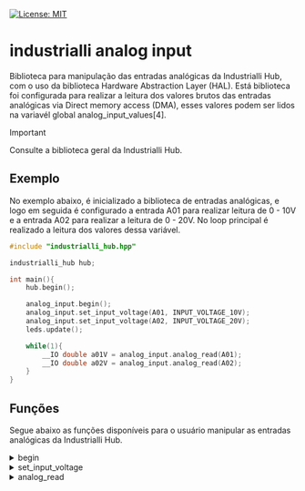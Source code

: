[![License: MIT](https://img.shields.io/badge/License-MIT-yellow.svg)](https://opensource.org/licenses/MIT)

# industrialli analog input

Biblioteca para manipulação das entradas analógicas da Industrialli Hub, com o uso da biblioteca Hardware Abstraction Layer (HAL). Está biblioteca foi configurada para realizar a leitura dos valores brutos das entradas analógicas via Direct memory access (DMA), esses valores podem ser lidos na variavél global analog_input_values[4].

> [!IMPORTANT]  
> Consulte a biblioteca geral da Industrialli Hub.

## Exemplo
No exemplo abaixo, é inicializado a biblioteca de entradas analógicas, e logo em seguida é configurado a entrada A01 para realizar leitura de 0 - 10V e a entrada A02 para realizar a leitura de 0 - 20V. No loop principal é realizado a leitura dos valores dessa variável.

```cpp
#include "industrialli_hub.hpp"

industrialli_hub hub;

int main(){
    hub.begin();

	analog_input.begin();
	analog_input.set_input_voltage(A01, INPUT_VOLTAGE_10V);
	analog_input.set_input_voltage(A02, INPUT_VOLTAGE_20V);
	leds.update();

    while(1){
  		__IO double a01V = analog_input.analog_read(A01);
  		__IO double a02V = analog_input.analog_read(A02);
    }
}
```

## Funções

Segue abaixo as funções disponíveis para o usuário manipular as entradas analógicas da Industrialli Hub.

<details>
<summary>begin</summary>

Inicializa as entradas analógicas.

**Parâmetros:** void

**Retorno:** void

**Exemplo**
```cpp
analog_input.begin();
```
</details>

<details>
<summary>set_input_voltage</summary>

Inicializa uma entrada analógica para uma voltagem específica.

**Parâmetros:**
- ANALOG_PIN: Enum da entrada analógica: A01, A02, A03 e A04.
- INPUT_VOLTAGE: Enum da voltagem da entrada: INPUT_VOLTAGE_10V e INPUT_VOLTAGE_20V.

**Retorno:** void

**Exemplo**
```cpp
analog_input.set_input_voltage(A01, INPUT_VOLTAGE_10V);
analog_input.set_input_voltage(A02, INPUT_VOLTAGE_20V);
```
</details>


<details>
<summary>analog_read</summary>

Realiza a leitura de uma entrada analógica específica.

**Parâmetros:**
- ANALOG_PIN: Enum da entrada analógica: A01, A02, A03 e A04.

**Retorno:** 
- Double: Valor de leitura realizado na entrada analógica.

**Exemplo**
```cpp
__IO double a01V = analog_input.analog_read(A01);
__IO double a02V = analog_input.analog_read(A02);
```
</details>
  
